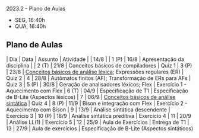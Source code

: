 2023.2 - Plano de Aulas

- SEG, 16:40h
- QUA, 16:40h

## Plano de Aulas

| Dia | Data | Assunto | Atividade 
|       | 14/8 | 
| 1 (P) | 16/8 | Apresentação da disciplina |
| 2 (T) | 21/8 | Conceitos básicos de compiladores | Quiz 1
| 3 (P) | 23/8 | [Conceitos básicos de análise léxica](https://www3.nd.edu/~dthain/compilerbook/chapter3.pdf); Expressões regulares (ER) | Quiz 2
| 4   | 28/8 | Autômatos finitos (AF); Transformação de ERs para AFs | Quiz 3
| 5 (P) | 30/8 | Geração de analisadores léxicos; Flex | Exercício 1 - Aquecimento com Flex
| 6 (T) | 04/9 | Especificação de T1 | Especificação de B-Lite (Aspectos léxicos)
| 7   | 06/9 | [Conceitos básicos de análise sintática](https://www3.nd.edu/~dthain/compilerbook/chapter4.pdf) | Quiz 4
| 8 (P) | 11/9 | Bison e integração com Flex | Exercício 2 - Aquecimento com Bison
| 9   | 13/9 | Análise sintática descendente | Exercício 3
| 10 (P) | 18/9 | Análise sintática preditiva | Exercício 4
| 11  | 20/9 | Análise LL(1) | Exercício 5
| 12  | 25/9 | Aula de Exercícios | Entrega de T1
| 13  | 27/9 | Aula de exercícios | Especificação de B-Lite (Aspectos sintáticos)
<!--
| 14  | 03/5 |  |
| 15  | 08/5 | Análise ascendente. Análise SLR | Exercício 4
| 16  | 10/5 | [Árvore Sintática Abstrata (AST)](https://www3.nd.edu/~dthain/compilerbook/chapter6.pdf) | Quiz 5
| 17 (P) | 15/5 | Exercício 6 - Bison, ações semânticas e AST | Especificação de T3
| 18  | 17/5 | Análise SLR, Análise LR(k) e LALR(1) | (*Entrega de T1*)
| 19 (P) | 22/5 | Implementação e dúvidas sobre T2 |
| 20  | 24/5 | Análise LR(k) e LALR(1) | Quiz 6 (*Entrega de T2*)
| 21  | 29/5 | Conceitos básicos de análise semântica | Quiz 7 (*Entrega de T3*)
| 22  | 31/5 | Tabela de símbolos; Resolução de nomes | Especificação de T4 (mini)
| 23 (P) | 05/6 | Tabela de símbolos | Exercício 7 - Tabela de símbolos
| 24  | 07/6 | Aula prática | (*Entrega de T3*)
| 25 (P) | 12/6 | Verificação de Tipos | Exercício 8 - Verificação de tipos
| 26  | 14/6 | [Representações Intermediárias](https://www3.nd.edu/~dthain/compilerbook/chapter8.pdf) | Quiz 8 
| 27  | 19/6 | [Organização de Memória](https://www3.nd.edu/~dthain/compilerbook/chapter9.pdf) | Quiz 9
| 28  | 21/6 | [Linguagens de Montagem](https://www3.nd.edu/~dthain/compilerbook/chapter10.pdf) | Quiz 10, Especificação de T5
| 29 (P) | 26/6 | [Geração de Código](https://www3.nd.edu/~dthain/compilerbook/chapter11.pdf) | Quiz 11
| 30  | 28/6 |  | (*Entrega de T4*) |
| 31 (P) | 03/7 | Aula Prática |
| 32  | 05/7 | Aula Prática | 
| 33 (P) | 10/7 | Aula Prática | (*Entrega de T5*)
| 34  | 12/7 | Resultados |
-->


